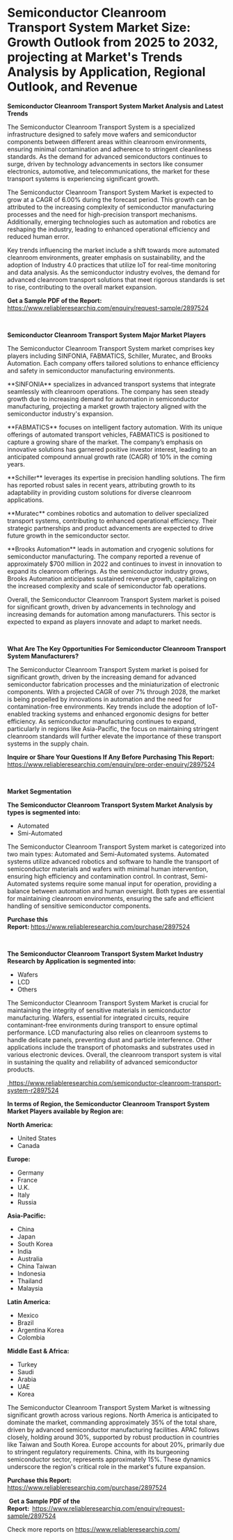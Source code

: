 <p><h1>Semiconductor Cleanroom Transport System Market Size: Growth Outlook from 2025 to 2032, projecting at Market's Trends Analysis by Application, Regional Outlook, and Revenue</h1></p><p><strong>Semiconductor Cleanroom Transport System Market Analysis and Latest Trends</strong></p>
<p><p>The Semiconductor Cleanroom Transport System is a specialized infrastructure designed to safely move wafers and semiconductor components between different areas within cleanroom environments, ensuring minimal contamination and adherence to stringent cleanliness standards. As the demand for advanced semiconductors continues to surge, driven by technology advancements in sectors like consumer electronics, automotive, and telecommunications, the market for these transport systems is experiencing significant growth.</p><p>The Semiconductor Cleanroom Transport System Market is expected to grow at a CAGR of 6.00% during the forecast period. This growth can be attributed to the increasing complexity of semiconductor manufacturing processes and the need for high-precision transport mechanisms. Additionally, emerging technologies such as automation and robotics are reshaping the industry, leading to enhanced operational efficiency and reduced human error.</p><p>Key trends influencing the market include a shift towards more automated cleanroom environments, greater emphasis on sustainability, and the adoption of Industry 4.0 practices that utilize IoT for real-time monitoring and data analysis. As the semiconductor industry evolves, the demand for advanced cleanroom transport solutions that meet rigorous standards is set to rise, contributing to the overall market expansion.</p></p>
<p><strong>Get a Sample PDF of the Report:&nbsp;</strong> <a href="https://www.reliableresearchiq.com/enquiry/request-sample/2897524?utm_campaign=1674&utm_medium=2&utm_source=Github&utm_content=ia&utm_term=15032025&utm_id=semiconductor-cleanroom-transport-system">https://www.reliableresearchiq.com/enquiry/request-sample/2897524</a></p>
<p>&nbsp;</p>
<p><strong>Semiconductor Cleanroom Transport System Major Market Players</strong></p>
<p><p>The Semiconductor Cleanroom Transport System market comprises key players including SINFONIA, FABMATICS, Schiller, Muratec, and Brooks Automation. Each company offers tailored solutions to enhance efficiency and safety in semiconductor manufacturing environments.</p><p>**SINFONIA** specializes in advanced transport systems that integrate seamlessly with cleanroom operations. The company has seen steady growth due to increasing demand for automation in semiconductor manufacturing, projecting a market growth trajectory aligned with the semiconductor industry's expansion. </p><p>**FABMATICS** focuses on intelligent factory automation. With its unique offerings of automated transport vehicles, FABMATICS is positioned to capture a growing share of the market. The company’s emphasis on innovative solutions has garnered positive investor interest, leading to an anticipated compound annual growth rate (CAGR) of 10% in the coming years.</p><p>**Schiller** leverages its expertise in precision handling solutions. The firm has reported robust sales in recent years, attributing growth to its adaptability in providing custom solutions for diverse cleanroom applications. </p><p>**Muratec** combines robotics and automation to deliver specialized transport systems, contributing to enhanced operational efficiency. Their strategic partnerships and product advancements are expected to drive future growth in the semiconductor sector.</p><p>**Brooks Automation** leads in automation and cryogenic solutions for semiconductor manufacturing. The company reported a revenue of approximately $700 million in 2022 and continues to invest in innovation to expand its cleanroom offerings. As the semiconductor industry grows, Brooks Automation anticipates sustained revenue growth, capitalizing on the increased complexity and scale of semiconductor fab operations.</p><p>Overall, the Semiconductor Cleanroom Transport System market is poised for significant growth, driven by advancements in technology and increasing demands for automation among manufacturers. This sector is expected to expand as players innovate and adapt to market needs.</p></p>
<p>&nbsp;</p>
<p><strong>What Are The Key Opportunities For Semiconductor Cleanroom Transport System Manufacturers?</strong></p>
<p><p>The Semiconductor Cleanroom Transport System market is poised for significant growth, driven by the increasing demand for advanced semiconductor fabrication processes and the miniaturization of electronic components. With a projected CAGR of over 7% through 2028, the market is being propelled by innovations in automation and the need for contamination-free environments. Key trends include the adoption of IoT-enabled tracking systems and enhanced ergonomic designs for better efficiency. As semiconductor manufacturing continues to expand, particularly in regions like Asia-Pacific, the focus on maintaining stringent cleanroom standards will further elevate the importance of these transport systems in the supply chain.</p></p>
<p><strong>Inquire or Share Your Questions If Any Before Purchasing This Report:</strong> <a href="https://www.reliableresearchiq.com/enquiry/pre-order-enquiry/2897524?utm_campaign=1674&utm_medium=2&utm_source=Github&utm_content=ia&utm_term=15032025&utm_id=semiconductor-cleanroom-transport-system">https://www.reliableresearchiq.com/enquiry/pre-order-enquiry/2897524</a></p>
<p>&nbsp;</p>
<p><strong>Market Segmentation</strong></p>
<p><strong>The Semiconductor Cleanroom Transport System Market Analysis by types is segmented into:</strong></p>
<p><ul><li>Automated</li><li>Smi-Automated</li></ul></p>
<p><p>The Semiconductor Cleanroom Transport System market is categorized into two main types: Automated and Semi-Automated systems. Automated systems utilize advanced robotics and software to handle the transport of semiconductor materials and wafers with minimal human intervention, ensuring high efficiency and contamination control. In contrast, Semi-Automated systems require some manual input for operation, providing a balance between automation and human oversight. Both types are essential for maintaining cleanroom environments, ensuring the safe and efficient handling of sensitive semiconductor components.</p></p>
<p><strong>Purchase this Report:&nbsp;</strong><a href="https://www.reliableresearchiq.com/purchase/2897524?utm_campaign=1674&utm_medium=2&utm_source=Github&utm_content=ia&utm_term=15032025&utm_id=semiconductor-cleanroom-transport-system">https://www.reliableresearchiq.com/purchase/2897524</a></p>
<p>&nbsp;</p>
<p><strong>The Semiconductor Cleanroom Transport System Market Industry Research by Application is segmented into:</strong></p>
<p><ul><li>Wafers</li><li>LCD</li><li>Others</li></ul></p>
<p><p>The Semiconductor Cleanroom Transport System Market is crucial for maintaining the integrity of sensitive materials in semiconductor manufacturing. Wafers, essential for integrated circuits, require contaminant-free environments during transport to ensure optimal performance. LCD manufacturing also relies on cleanroom systems to handle delicate panels, preventing dust and particle interference. Other applications include the transport of photomasks and substrates used in various electronic devices. Overall, the cleanroom transport system is vital in sustaining the quality and reliability of advanced semiconductor products.</p></p>
<p><a href="https://www.reliableresearchiq.com/semiconductor-cleanroom-transport-system-r2897524?utm_campaign=1674&utm_medium=2&utm_source=Github&utm_content=ia&utm_term=15032025&utm_id=semiconductor-cleanroom-transport-system">&nbsp;https://www.reliableresearchiq.com/semiconductor-cleanroom-transport-system-r2897524</a></p>
<p><strong>In terms of Region, the Semiconductor Cleanroom Transport System Market Players available by Region are:</strong></p>
<p>
    <p> <strong> North America: </strong>
        <ul>
            <li>United States</li>
            <li>Canada</li>
        </ul>
        </p> 
    <p> <strong> Europe: </strong>
        <ul>
            <li>Germany</li>
            <li>France</li>
            <li>U.K.</li>
            <li>Italy</li>
            <li>Russia</li>
        </ul>
        </p> 
    <p> <strong> Asia-Pacific: </strong>
        <ul>
            <li>China</li>
            <li>Japan</li>
            <li>South Korea</li>
            <li>India</li>
            <li>Australia</li>
            <li>China Taiwan</li>
            <li>Indonesia</li>
            <li>Thailand</li>
            <li>Malaysia</li>
        </ul>
        </p> 
    <p> <strong> Latin America: </strong>
        <ul>
            <li>Mexico</li>
            <li>Brazil</li>
            <li>Argentina Korea</li>
            <li>Colombia</li>
        </ul>
        </p> 
    <p> <strong> Middle East & Africa: </strong>
        <ul>
            <li>Turkey</li>
            <li>Saudi</li>
            <li>Arabia</li>
            <li>UAE</li>
            <li>Korea</li>
        </ul>
    </p>
    </p>
<p><p>The Semiconductor Cleanroom Transport System Market is witnessing significant growth across various regions. North America is anticipated to dominate the market, commanding approximately 35% of the total share, driven by advanced semiconductor manufacturing facilities. APAC follows closely, holding around 30%, supported by robust production in countries like Taiwan and South Korea. Europe accounts for about 20%, primarily due to stringent regulatory requirements. China, with its burgeoning semiconductor sector, represents approximately 15%. These dynamics underscore the region's critical role in the market's future expansion.</p></p>
<p><strong>Purchase this Report: </strong><a href="https://www.reliableresearchiq.com/purchase/2897524?utm_campaign=1674&utm_medium=2&utm_source=Github&utm_content=ia&utm_term=15032025&utm_id=semiconductor-cleanroom-transport-system">https://www.reliableresearchiq.com/purchase/2897524</a></p>
<p>&nbsp;<strong>Get a Sample PDF of the Report:&nbsp;&nbsp;</strong><a href="https://www.reliableresearchiq.com/enquiry/request-sample/2897524?utm_campaign=1674&utm_medium=2&utm_source=Github&utm_content=ia&utm_term=15032025&utm_id=semiconductor-cleanroom-transport-system">https://www.reliableresearchiq.com/enquiry/request-sample/2897524</a></p>
<p><strong></strong></p>
<p>Check more reports on <a href="https://www.reliableresearchiq.com/?utm_campaign=1674&utm_medium=2&utm_source=Github&utm_content=ia&utm_term=15032025&utm_id=semiconductor-cleanroom-transport-system">https://www.reliableresearchiq.com/</a></p>